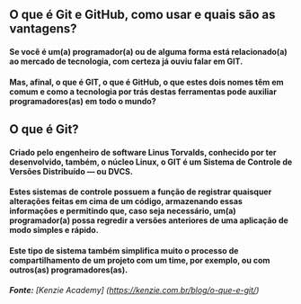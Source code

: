 ## O que é Git e GitHub, como usar e quais são as vantagens?

#### Se você é um(a) programador(a) ou de alguma forma está relacionado(a) ao mercado de tecnologia, com certeza já ouviu falar em GIT.

#### Mas, afinal, o que é GIT, o que é GitHub, o que estes dois nomes têm em comum e como a tecnologia por trás destas ferramentas pode auxiliar programadores(as) em todo o mundo?


## O que é Git?
#### Criado pelo engenheiro de software Linus Torvalds, conhecido por ter desenvolvido, também, o núcleo Linux, o GIT é um Sistema de Controle de Versões Distribuído — ou DVCS.

#### Estes sistemas de controle possuem a função de registrar quaisquer alterações feitas em cima de um código, armazenando essas informações e permitindo que, caso seja necessário, um(a) programador(a) possa regredir a versões anteriores de uma aplicação de modo simples e rápido.

#### Este tipo de sistema também simplifica muito o processo de compartilhamento de um projeto com um time, por exemplo, ou com outros(as) programadores(as).

###### **Fonte:** [Kenzie Academy] (https://kenzie.com.br/blog/o-que-e-git/)